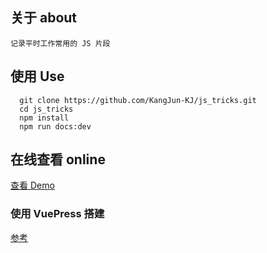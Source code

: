 ## 关于 about

    记录平时工作常用的 JS 片段

## 使用 Use

```
  git clone https://github.com/KangJun-KJ/js_tricks.git
  cd js_tricks
  npm install
  npm run docs:dev
```

## 在线查看 online

[查看 Demo](https://qishaoxuan.github.io/js_tricks/)

### 使用 VuePress 搭建

[参考](https://github.com/QiShaoXuan/js_tricks)
